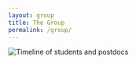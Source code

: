 ```yaml
---
layout: group
title: The Group
permalink: /group/
---
```


![Timeline of students and postdocs](/assets/students/students.png)

